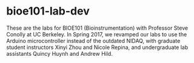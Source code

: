 # bioe101-lab-dev

These are the labs for BIOE101 (Bioinstrumentation) with Professor Steve Conolly at UC Berkeley. In Spring 2017, we revamped our labs to use the Arduino microcontroller instead of the outdated NIDAQ, with graduate student instructors Xinyi Zhou and Nicole Repina, and undergraduate lab assistants Quincy Huynh and Andrew Hild. 
